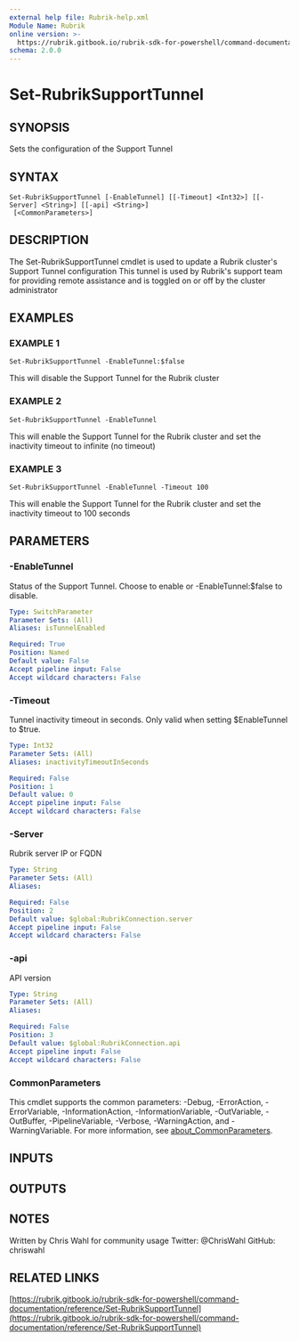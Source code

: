 ```yaml
---
external help file: Rubrik-help.xml
Module Name: Rubrik
online version: >-
  https://rubrik.gitbook.io/rubrik-sdk-for-powershell/command-documentation/reference/Set-RubrikSupportTunnel
schema: 2.0.0
---
```


# Set-RubrikSupportTunnel

## SYNOPSIS

Sets the configuration of the Support Tunnel

## SYNTAX

```text
Set-RubrikSupportTunnel [-EnableTunnel] [[-Timeout] <Int32>] [[-Server] <String>] [[-api] <String>]
 [<CommonParameters>]
```

## DESCRIPTION

The Set-RubrikSupportTunnel cmdlet is used to update a Rubrik cluster's Support Tunnel configuration This tunnel is used by Rubrik's support team for providing remote assistance and is toggled on or off by the cluster administrator

## EXAMPLES

### EXAMPLE 1

```text
Set-RubrikSupportTunnel -EnableTunnel:$false
```

This will disable the Support Tunnel for the Rubrik cluster

### EXAMPLE 2

```text
Set-RubrikSupportTunnel -EnableTunnel
```

This will enable the Support Tunnel for the Rubrik cluster and set the inactivity timeout to infinite \(no timeout\)

### EXAMPLE 3

```text
Set-RubrikSupportTunnel -EnableTunnel -Timeout 100
```

This will enable the Support Tunnel for the Rubrik cluster and set the inactivity timeout to 100 seconds

## PARAMETERS

### -EnableTunnel

Status of the Support Tunnel. Choose to enable or -EnableTunnel:$false to disable.

```yaml
Type: SwitchParameter
Parameter Sets: (All)
Aliases: isTunnelEnabled

Required: True
Position: Named
Default value: False
Accept pipeline input: False
Accept wildcard characters: False
```

### -Timeout

Tunnel inactivity timeout in seconds. Only valid when setting $EnableTunnel to $true.

```yaml
Type: Int32
Parameter Sets: (All)
Aliases: inactivityTimeoutInSeconds

Required: False
Position: 1
Default value: 0
Accept pipeline input: False
Accept wildcard characters: False
```

### -Server

Rubrik server IP or FQDN

```yaml
Type: String
Parameter Sets: (All)
Aliases:

Required: False
Position: 2
Default value: $global:RubrikConnection.server
Accept pipeline input: False
Accept wildcard characters: False
```

### -api

API version

```yaml
Type: String
Parameter Sets: (All)
Aliases:

Required: False
Position: 3
Default value: $global:RubrikConnection.api
Accept pipeline input: False
Accept wildcard characters: False
```

### CommonParameters

This cmdlet supports the common parameters: -Debug, -ErrorAction, -ErrorVariable, -InformationAction, -InformationVariable, -OutVariable, -OutBuffer, -PipelineVariable, -Verbose, -WarningAction, and -WarningVariable. For more information, see [about\_CommonParameters](http://go.microsoft.com/fwlink/?LinkID=113216).

## INPUTS

## OUTPUTS

## NOTES

Written by Chris Wahl for community usage Twitter: @ChrisWahl GitHub: chriswahl

## RELATED LINKS

[https://rubrik.gitbook.io/rubrik-sdk-for-powershell/command-documentation/reference/Set-RubrikSupportTunnel](https://rubrik.gitbook.io/rubrik-sdk-for-powershell/command-documentation/reference/Set-RubrikSupportTunnel)

